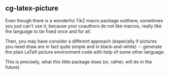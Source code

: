 cg-latex-picture
----------------

Even though there is a wonderful TikZ macro package outthere, sometimes you
just can't use it, because your coauthors do not like macros, really like
the language to be fixed once and for all.

Then, you may have consider a different approach (especially if pictures
you need draw are in fact quite simple and in black-and-white) -- generate
the plain LaTeX picture environment code with help of some other language.

This is precisely, what this little package does (or, rather, will do in the future)
